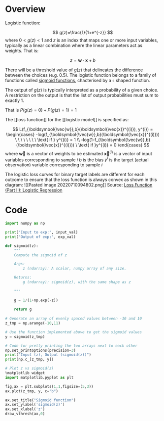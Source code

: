 # Overview
Logistic function:

$$ g(z)=\frac{1}{1+e^{-z}} $$
where $0<g(z)<1$ and $z$ is an index that maps one or more input variables, typically as a linear combination where the linear parameters act as weights. That is:

$$ z= \boldsymbol{w} \cdot \boldsymbol{x} + b $$

There will be a threshold value of $g(z)$ that delineates the difference between the choices (e.g. 0.5). The logistic function belongs to a family of functions called [sigmoid functions](https://en.wikipedia.org/wiki/Sigmoid_function), chacterised by a `s` shaped function.

The output of $g(z)$ is typically interpreted as a probability of a given choice. A restriction on the output is that the list of output probabilities must sum to exactly 1.

That is $P(g(z)=0)+P(g(z)=1)=1$ 

The  [[loss function]] for the [[logistic model]] is specified as:

$$ L(f_{\boldsymbol{\vec{w}},b}(\boldsymbol{\vec{x}}^{(i)}), y^{i}) = \begin{cases} -log(f_{\boldsymbol{\vec{w}},b}(\boldsymbol{\vec{x}}^{(i)})) \ \ \ \ \ \ \ \ \text{       if } y^{(i)} = 1 \\
-log(1-f_{\boldsymbol{\vec{w}},b}(\boldsymbol{\vec{x}}^{(i)})) \ \text{     if }y^{(i)} = 0 \end{cases} $$
where
$\boldsymbol{\vec{w}}$ is a vector of weights to be estimated
$\boldsymbol{\vec{x}}^{(i)}$ is a vector of input variables corresponding to sample $i$
$b$ is the bias
$y^{i}$ is the target (actual observation) variable corresponding to sample $i$

The logistic loss curves for binary target labels are different for each outcome to ensure that the loss function is always convex as shown in this diagram:
![[Pasted image 20220710094802.png]]
Source: [Loss Function (Part II): Logistic Regression](https://towardsdatascience.com/optimization-loss-function-under-the-hood-part-ii-d20a239cde11)
# Code

```python
import numpy as np

print("Input to exp:", input_val)
print("Output of exp:", exp_val)

def sigmoid(z):
    """
    Compute the sigmoid of z

    Args:
        z (ndarray): A scalar, numpy array of any size.

    Returns:
        g (ndarray): sigmoid(z), with the same shape as z
         
    """

    g = 1/(1+np.exp(-z))
   
    return g
    
# Generate an array of evenly spaced values between -10 and 10
z_tmp = np.arange(-10,11)

# Use the function implemented above to get the sigmoid values
y = sigmoid(z_tmp)

# Code for pretty printing the two arrays next to each other
np.set_printoptions(precision=3) 
print("Input (z), Output (sigmoid(z))")
print(np.c_[z_tmp, y])

# Plot z vs sigmoid(z)
%matplotlib widget
import matplotlib.pyplot as plt

fig,ax = plt.subplots(1,1,figsize=(5,3))
ax.plot(z_tmp, y, c="b")

ax.set_title("Sigmoid function")
ax.set_ylabel('sigmoid(z)')
ax.set_xlabel('z')
draw_vthresh(ax,0)
```

